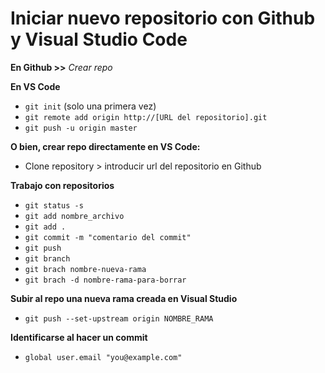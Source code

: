 
# Iniciar nuevo repositorio con Github y Visual Studio Code
	
**En Github >>**
*Crear repo*

**En VS Code**

- `git init` (solo una primera vez)
- `git remote add origin http://[URL del repositorio].git`
- `git push -u origin master`

**O bien, crear repo directamente en VS Code:**
- Clone repository > introducir url del repositorio en Github


**Trabajo con repositorios**

- `git status -s`
- `git add nombre_archivo`
- `git add .`
- `git commit -m "comentario del commit"`
- `git push`
- `git branch`
- `git brach nombre-nueva-rama`
- `git brach -d nombre-rama-para-borrar`

**Subir al repo una nueva rama creada en Visual Studio**

- `git push --set-upstream origin NOMBRE_RAMA`

**Identificarse al hacer un commit**

- `global user.email "you@example.com"`
